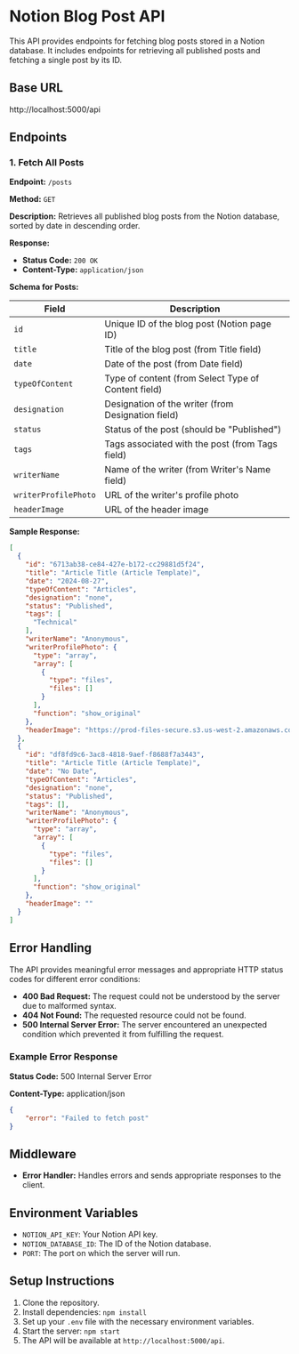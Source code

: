 # Notion Blog Post API

This API provides endpoints for fetching blog posts stored in a Notion database. It includes endpoints for retrieving all published posts and fetching a single post by its ID.

## Base URL
http://localhost:5000/api


## Endpoints

### 1. Fetch All Posts

**Endpoint:** `/posts`

**Method:** `GET`

**Description:** Retrieves all published blog posts from the Notion database, sorted by date in descending order.

**Response:**

- **Status Code:** `200 OK`
- **Content-Type:** `application/json`

**Schema for Posts:**

| Field              | Description                                              |
|--------------------|----------------------------------------------------------|
| `id`               | Unique ID of the blog post (Notion page ID)              |
| `title`            | Title of the blog post (from Title field)                |
| `date`             | Date of the post (from Date field)                       |
| `typeOfContent`    | Type of content (from Select Type of Content field)      |
| `designation`      | Designation of the writer (from Designation field)       |
| `status`           | Status of the post (should be "Published")               |
| `tags`             | Tags associated with the post (from Tags field)          |
| `writerName`       | Name of the writer (from Writer's Name field)            |
| `writerProfilePhoto`| URL of the writer's profile photo                       |
| `headerImage`      | URL of the header image                                  |

**Sample Response:**
```json
[
  {
    "id": "6713ab38-ce84-427e-b172-cc29881d5f24",
    "title": "Article Title (Article Template)",
    "date": "2024-08-27",
    "typeOfContent": "Articles",
    "designation": "none",
    "status": "Published",
    "tags": [
      "Technical"
    ],
    "writerName": "Anonymous",
    "writerProfilePhoto": {
      "type": "array",
      "array": [
        {
          "type": "files",
          "files": []
        }
      ],
      "function": "show_original"
    },
    "headerImage": "https://prod-files-secure.s3.us-west-2.amazonaws.com/77083266-6762-4eed-9886-08b6ee67cf25/2472b945-b6b6-4b5c-a536-78b210120ac1/Screenshot_%2851%29.png?X-Amz-Algorithm=AWS4-HMAC-SHA256&X-Amz-Content-Sha256=UNSIGNED-PAYLOAD&X-Amz-Credential=AKIAT73L2G45HZZMZUHI%2F20240827%2Fus-west-2%2Fs3%2Faws4_request&X-Amz-Date=20240827T173549Z&X-Amz-Expires=3600&X-Amz-Signature=f9ded0d933179ec6e9ed7fe0bea803f7b80068f653da8ccc586bf2154e69b77c&X-Amz-SignedHeaders=host&x-id=GetObject"
  },
  {
    "id": "df8fd9c6-3ac8-4818-9aef-f8688f7a3443",
    "title": "Article Title (Article Template)",
    "date": "No Date",
    "typeOfContent": "Articles",
    "designation": "none",
    "status": "Published",
    "tags": [],
    "writerName": "Anonymous",
    "writerProfilePhoto": {
      "type": "array",
      "array": [
        {
          "type": "files",
          "files": []
        }
      ],
      "function": "show_original"
    },
    "headerImage": ""
  }
]
```

## Error Handling

The API provides meaningful error messages and appropriate HTTP status codes for different error conditions:

- **400 Bad Request:** The request could not be understood by the server due to malformed syntax.
- **404 Not Found:** The requested resource could not be found.
- **500 Internal Server Error:** The server encountered an unexpected condition which prevented it from fulfilling the request.

### Example Error Response

**Status Code:** 500 Internal Server Error

**Content-Type:** application/json

```json
{
    "error": "Failed to fetch post"
}
```
## Middleware


- **Error Handler:** Handles errors and sends appropriate responses to the client.

## Environment Variables

- `NOTION_API_KEY`: Your Notion API key.
- `NOTION_DATABASE_ID`: The ID of the Notion database.
- `PORT`: The port on which the server will run.

## Setup Instructions

1. Clone the repository.
2. Install dependencies: `npm install`
3. Set up your `.env` file with the necessary environment variables.
4. Start the server: `npm start`
5. The API will be available at `http://localhost:5000/api`.
